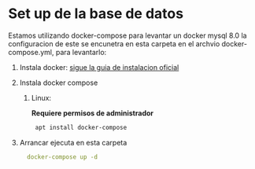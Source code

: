 # Set up de la base de datos

Estamos utilizando docker-compose para levantar un docker mysql 8.0 la configuracion de este se encunetra en esta carpeta en el archvio docker-compose.yml, para levantarlo:

1. Instala docker:  [sigue la guia de instalacion oficial](https://docs.docker.com/engine/install/ubuntu/)

2. Instala docker compose

    1. Linux:

        **Requiere permisos de administrador**

        ``` bash
         apt install docker-compose
        ```

3. Arrancar  ejecuta en esta carpeta

    ``` yaml
      docker-compose up -d
    ```
